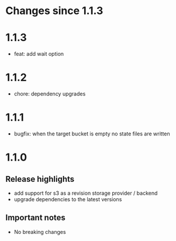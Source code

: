 # Changes since 1.1.3

# 1.1.3
- feat: add wait option

# 1.1.2
- chore: dependency upgrades

# 1.1.1
- bugfix: when the target bucket is empty no state files are written

# 1.1.0

## Release highlights
- add support for s3 as a revision storage provider / backend
- upgrade dependencies to the latest versions

## Important notes
- No breaking changes
 
